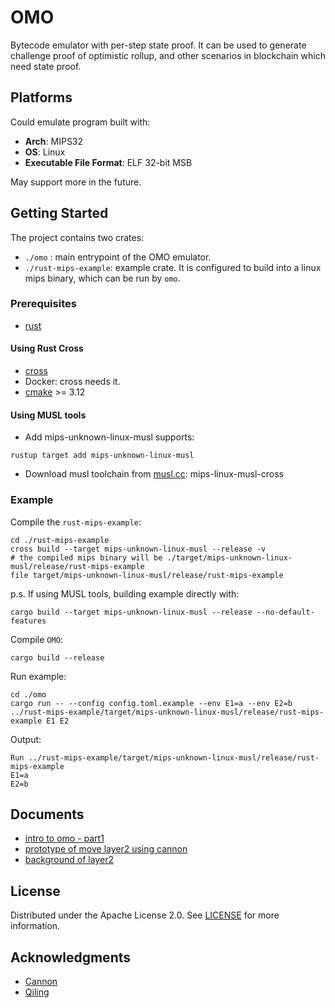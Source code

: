 # OMO

Bytecode emulator with per-step state proof.
It can be used to generate challenge proof of optimistic rollup,
and other scenarios in blockchain which need state proof.

## Platforms

Could emulate program built with:

- **Arch**: MIPS32
- **OS**: Linux
- **Executable File Format**: ELF 32-bit MSB

May support more in the future.

## Getting Started

The project contains two crates:

- `./omo` : main entrypoint of the OMO emulator.
- `./rust-mips-example`: example crate. It is configured to build into a linux mips binary, which can be run by `omo`.

### Prerequisites

- [rust](https://rustup.rs/)

#### Using Rust Cross

- [cross](https://github.com/cross-rs/cross)
- Docker: cross needs it.
- [cmake](https://cmake.org/download/) >= 3.12

#### Using MUSL tools

- Add mips-unknown-linux-musl supports:
```shell
rustup target add mips-unknown-linux-musl
```
- Download musl toolchain from [musl.cc](https://musl.cc): mips-linux-musl-cross

### Example

Compile the `rust-mips-example`:

```shell
cd ./rust-mips-example
cross build --target mips-unknown-linux-musl --release -v
# the compiled mips binary will be ./target/mips-unknown-linux-musl/release/rust-mips-example
file target/mips-unknown-linux-musl/release/rust-mips-example
```

p.s. If using MUSL tools, building example directly with:
```shell
cargo build --target mips-unknown-linux-musl --release --no-default-features
```

Compile `OMO`:

```shell
cargo build --release
```

Run example:

```shell
cd ./omo
cargo run -- --config config.toml.example --env E1=a --env E2=b ../rust-mips-example/target/mips-unknown-linux-musl/release/rust-mips-example E1 E2
```

Output:

```
Run ../rust-mips-example/target/mips-unknown-linux-musl/release/rust-mips-example
E1=a
E2=b
```

## Documents

- [intro to omo - part1](./docs/intro-to-omo-part1.zh.md)
- [prototype of move layer2 using cannon](./docs/prototype_of_cannon_in_move.zh.md)
- [background of layer2](./docs/background.md)

## License

Distributed under the Apache License 2.0. See [LICENSE](LICENSE) for more information.

## Acknowledgments

- [Cannon](https://github.com/ethereum-optimism/cannon)
- [Qiling](https://github.com/qilingframework/qiling)